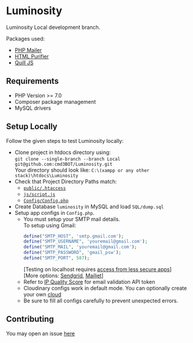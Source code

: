 # Luminosity

Luminosity Local development branch.

 Packages used:
  - [PHP Mailer](https://github.com/PHPMailer/PHPMailer)
  - [HTML Purifier](https://github.com/ezyang/htmlpurifier)
  - [Quill JS](https://github.com/quilljs/quill)

 ## Requirements
  - PHP Version >= 7.0
  - Composer package management
  - MySQL drivers
 
 ## Setup Locally 
 
 Follow the given steps to test Luminosity locally:
  - Clone project in htdocs directory using: <br>
    ```git clone --single-branch --branch Local git@github.com:cmd3BOT/Luminosity.git``` <br>
    Your directory should look like: ```C:\(xampp or any other stack)\htdocs\Luminosity```
  - Check that Project Directory Paths match:
    - [``public/.htaccess``](https://github.com/cmd3BOT/Luminosity/blob/Local/public/.htaccess#L4) 
    - [``js/script.js``](https://github.com/cmd3BOT/Luminosity/blob/Local/public/js/script.js#L1)
    - [``Config/Config.php``](https://github.com/cmd3BOT/Luminosity/blob/Local/application/Config/Config.php#L28)
  - Create Database ``luminosity`` in MySQL and load ``SQL/dump.sql``
  - Setup app configs in ``Config.php``.
    - You must setup your SMTP mail details. <br>
      To setup using Gmail:
      ```php
      define("SMTP_HOST", 'smtp.gmail.com');
      define("SMTP_USERNAME", 'youremail@gmail.com');
      define("SMTP_MAIL", 'youremail@gmail.com');
      define("SMTP_PASSWORD", 'gmail_psw');
      define("SMTP_PORT", 587);
      ```
      [Testing on localhost requires [access from less secure apps](https://myaccount.google.com/lesssecureapps)] <br>
      [More options: [Sendgrid](http://sendgrid.com/), [Mailjet](https://www.mailjet.com/feature/smtp-relay/)]
    - Refer to [IP Quality Score](https://www.ipqualityscore.com/documentation/email-validation/overview) for email validation API token
    - Cloudinary configs work in default mode. You can optionally create your own [cloud](https://cloudinary.com/users/register/free)
    - Be sure to fill all configs carefully to prevent unexpected errors.

## Contributing
  You may open an issue [here](https://github.com/cmd3BOT/Luminosity/issues)
  
